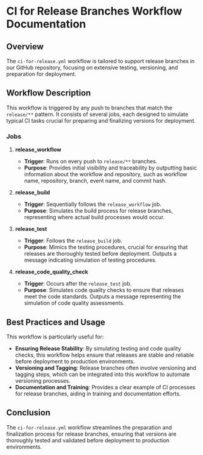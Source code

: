 # CI for Release Branches Workflow Documentation

## Overview

The `ci-for-release.yml` workflow is tailored to support release branches in our GitHub repository, focusing on extensive testing, versioning, and preparation for deployment.

## Workflow Description

This workflow is triggered by any push to branches that match the `release/**` pattern. It consists of several jobs, each designed to simulate typical CI tasks crucial for preparing and finalizing versions for deployment.

### Jobs

1. **release_workflow**
   - **Trigger**: Runs on every push to `release/**` branches.
   - **Purpose**: Provides initial visibility and traceability by outputting basic information about the workflow and repository, such as workflow name, repository, branch, event name, and commit hash.

2. **release_build**
   - **Trigger**: Sequentially follows the `release_workflow` job.
   - **Purpose**: Simulates the build process for release branches, representing where actual build processes would occur.

3. **release_test**
   - **Trigger**: Follows the `release_build` job.
   - **Purpose**: Mimics the testing procedures, crucial for ensuring that releases are thoroughly tested before deployment. Outputs a message indicating simulation of testing procedures.

4. **release_code_quality_check**
   - **Trigger**: Occurs after the `release_test` job.
   - **Purpose**: Simulates code quality checks to ensure that releases meet the code standards. Outputs a message representing the simulation of code quality assessments.

## Best Practices and Usage

This workflow is particularly useful for:
- **Ensuring Release Stability**: By simulating testing and code quality checks, this workflow helps ensure that releases are stable and reliable before deployment to production environments.
- **Versioning and Tagging**: Release branches often involve versioning and tagging steps, which can be integrated into this workflow to automate versioning processes.
- **Documentation and Training**: Provides a clear example of CI processes for release branches, aiding in training and documentation efforts.

## Conclusion

The `ci-for-release.yml` workflow streamlines the preparation and finalization process for release branches, ensuring that versions are thoroughly tested and validated before deployment to production environments.
